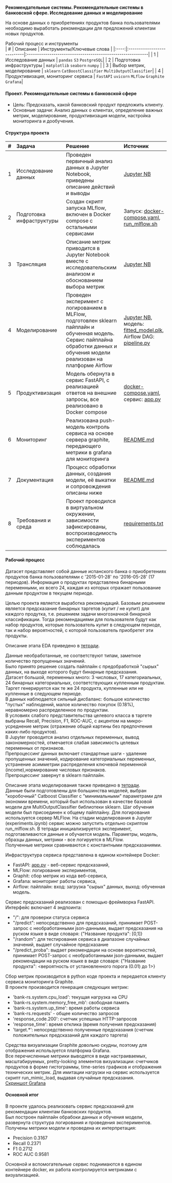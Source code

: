 **Рекомендательные системы. Рекомендательные системы в банковской сфере. Исследование данных и моделирование**

На основе данных о приобретениях продуктов банка пользователями необходимо выработать рекомендации для предложений клиентам новых продуктов.

Рабочий процесс и инструменты      
| # | Описание | Инструменты/Ключевые слова |
|:----:|:---------------------------|:-----------------------------------------------------------|
| 1 | Исследование данных | `pandas` `S3` `PostgreSQL`|
| 2 | Подготовка инфраструктуры | `matplotlib` `seaborn` `numpy` |
| 3 | Выбор метрик, моделирование | `sklearn` `CatBoostClassifier` `MultiOutputClassifier`|
| 4 | Продуктивизация, мониторинг сервиса | `FastAPI` `uvicorn` `MLflow` `Graphite` `Grafana`|


#### Проект. Рекомендательные системы в банковской сфере
 - Цель: Предсказать, какой банковский продукт предложить клиенту.
 - Основные задачи: Анализ данных о клиентах, определение важных метрик, моделирование, продуктивизация модели, настройка мониторинга и дообучения.  

#### Структура проекта

| # | Задача | Решение | Источник |
|:--:|:---------|:-----------|:------------|
| 1 | Исследование данных | Проведен первичный анализ данных в Jupyter Notebook, приведены описание действий и выводы| [Jupyter NB](./workflow.ipynb)  
| 2 | Подготовка инфраструктуры | Создан скрипт запуска MLflow, включен в Docker compose с остальными сервисами| Запуск: [docker-compose.yaml](./docker-compose.yaml), [run_mlflow.sh](./run_mlflow.sh)
|3| Трансляция | Описание метрик приводится в Jupyter Notebook вместе с исследовательским анализом и обоснованием выбора метрик |[Jupyter NB](./workflow.ipynb)  
|4| Моделирование | Проведен эксперимент с логированием в MLFlow, подготовлен sklearn пайплайн и обученная модель. Сервис пайплайна обработки данных и обучения модели реализован на платформе Airflow| [Jupyter NB](./workflow.ipynb), модель: [fitted_model.plk](./models/fitted_model.pkl), Airflow DAG: [pipeline.py](./airflow/dags/pipeline.py)
|5| Продуктивизация | Модель обернута в сервис FastAPI, с реализацией ответов на внешние запросы, все реализовано в Docker compose|	[docker-compose.yaml](./docker-compose.yaml), сервис: [app.py](./app.py)
|6| Мониторинг | Реализована push-модель контроль сервиса на основе сервера graphite, передающего метрики в grafana для мониторинга | [README.md](./README.md)
|7| Документация | Процесс обработки данных, создания модели, её выкатки и сопровождения описаны ниже | [README.md](./README.md)
|8|Требования и среда | Проект проводился в виртуальном окружении, зависимости зафиксированы, воспроизводимость экспериментов соблюдалась | [requirements.txt](./requirements.txt)

#### Рабочий процесс
Датасет представляет собой данные испанского банка о приобретениях продуктов банка пользователями с '2015-01-28' по '2016-05-28' (17 периодов). Информация о продуктах представлена бинарными переменными, их всего 24, каждая из которых отражает пользование данным продуктом в текущем периоде.   
  
Целью проекта является выработка рекомендаций. Базовым решением является предсказание бинарных таргетов (купит / не купит) для каждого продутка, т.е. решением задачи многозначной бинарной классификации. Тогда рекомендациями для пользователя будут как набор продуктов, которые пользователь купит в следующем периоде, так и набор вероятностей, с которой пользователь приобретет эти продукты.  
  
Описание этапа EDA приведено в [тетради](./workflow.ipynb).

Данные необработанные, не соответствуют типам, заметное количество пропущенных значений.    
Было принято решение создать пайплайн с предобработкой "сырых" данных, на выходе которого будут бинарные предсказания.  
Датасет большой, переменных много: 3 числовых, 17 категориальных, 24 бинарных категориальных, соответствующих купленным продуктам. Таргет генерируется как те же 24 продукта, купленные или не купленные в следующем периоде.   
В данных наблюдается сильный дисбаланс: большое количество "пустых" наблюдений, малое количество покупок (0.18%), неравномерно распределенное по продуктам.  
В условиях слабого представительства целевого класса в таргете выбраны Recall, Precision, F1, ROC-AUC, с акцентом на микро-усреднение метрик (отражение общей картины без предпочтения каких-либо продуктов).  
В Jupyter проводится анализ отдельных переменных, вывод закономерностей, отмечается слабая зависимость целевых переменных от признаков.  
Препроцессинг данных включает стандартные шаги - удаление пропущенных значений, кодирование категориальных переменных, устранение асимметрии распределения ключевой переменной (income),нормирование числовых признаков.  
Препроцессинг завернут в sklearn пайплайн.

Описание этапа моделирования также приведено в [тетради](./workflow.ipynb).  
Данные были подготовлены для большинства моделей, выбран "коробочный" Catboost Classifier c "минимальными" параметрами для экономии времени, который был использован в качестве базовой модели для MultiOutputClassifier библиотеки sklearn.
Шаг обучения модели был присоединен к общему пайплайну.
Для логирования используется сервер MLFlow. На стадии моделирования в Jupyter (experiments.ipynb) сервис можно запустить отдельно скриптом run_mlflow.sh. В тетради инициализируется эксперимент, подготавливаются данные и обучается модель. Параметры, модель, образцы данных, метрики - все логируется в MLFlow.  
Полученные метрики сравниваются с константными предсказаниями.  

Инфраструктура сервиса представлена в едином контейнере Docker:  
 - FastAPI: [app.py](./app.py) - веб-сервис предсказаний,
 - MLFlow: логирование экспериментов,  
 - Graphit: сбор метрик из кода веб-сервиса,  
 - Grafana: мониторинг работы сервиса,  
 - Airflow: пайплайн: вход: загрузка "сырых" данных, выход: обученная модель.  

Сервис предсказаний реализован с помощью фреймворка FastAPI.  
Интерфейс включает 4 эндпоинта:
 - "/": для проверки статуса сервиса
 - "/predict": непосредственно для предсказаний, принимает POST-запрос с необработанными json-данными, выдает предсказания на руском языке в виде словаря: {"Название продукта": [0,1]}
 - "/random": для тестирования сервиса в диапазоне случайных значений, выдает случайное предсказание
 - "/predict_proba": выдает рекомендации на основе вероятностей, принимает POST-запрос с необработанными json-данными, выдает рекомендации на руском языке в виде словаря: {"Название продукта": <вероятность от установленного порога (0.01) до 1>}

Сбор метрик производится в python коде проекта и передается клиенту сервиса мониторинга Graphite.  
В проекте производится генерация следующих метрик:
 - 'bank-rs.system.cpu_load': текущая нагрузка на CPU
 - 'bank-rs.system.memory_free_mb': свободная память
 - 'bank-rs.system.up_time': время работы сервиса
 - 'bank-rs.requests' - общее количество запросов
 - 'response_code.200': счетчик успешных HTTP-запросов
 - 'response_time': время отклика (время получения предсказания)
 - 'target.*': непосредственно полученные предсказания (счетчик положительных предсказаний для каждого таргета)
  
Средства визуализации Graphite довольно скудны, поэтому для отображения используется платформа Grafana.  
Все перечисленные метрики выводятся в виде настраиваемых, масштабируемых, pretty-looking элементов визуализации:  счетчиков продуктов в форме гистограммы, time-series графиков и отображения технических метрик.
Для имитации нагрузки на сервис используется скрипт run_mimic_load, выдавая случайные предсказания.  
[Скриншот Grafana ](./grafana/Grafana_screenshot.jpg)

#### Основной итог
В проекте удалось реализовать сервис предсказаний для рекомендации клиентам банковских продуктов.  
Был построен пайплайн обрабоки данных и обучения модели, развернута структура логирования и проведения экспериментов.  
Получены метрики модели и проведена их интерпретация:
   - Precision	0.3167  
   - Recall	0.2371  
   - F1	0.2712  
   - ROC AUC 0.9581  
  
Основной и вспомогательные сервис поднимаются в едином контейнере docker, их работа контролируется метриками с визуализацией.
